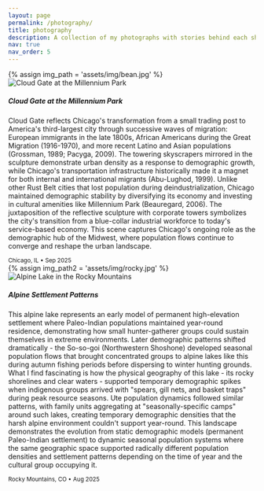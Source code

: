 ```yaml
---
layout: page
permalink: /photography/
title: photography
description: A collection of my photographs with stories behind each shot.
nav: true
nav_order: 5
---
```


<div class="row mt-3">
  <div class="col-sm-6 mb-4">
    {% assign img_path = 'assets/img/bean.jpg' %}
    <img src="{{ img_path | relative_url }}" class="img-fluid rounded" alt="Cloud Gate at the Millennium Park">
    <h5 class="mt-3">Cloud Gate at the Millennium Park</h5>
    <p>Cloud Gate reflects Chicago's transformation from a small trading post to America's third-largest city through successive waves of migration: European immigrants in the late 1800s, African Americans during the Great Migration (1916-1970), and more recent Latino and Asian populations (Grossman, 1989; Pacyga, 2009). The towering skyscrapers mirrored in the sculpture demonstrate urban density as a response to demographic growth, while Chicago's transportation infrastructure historically made it a magnet for both internal and international migrants (Abu-Lughod, 1999). Unlike other Rust Belt cities that lost population during deindustrialization, Chicago maintained demographic stability by diversifying its economy and investing in cultural amenities like Millennium Park (Beauregard, 2006). The juxtaposition of the reflective sculpture with corporate towers symbolizes the city's transition from a blue-collar industrial workforce to today's service-based economy. This scene captures Chicago's ongoing role as the demographic hub of the Midwest, where population flows continue to converge and reshape the urban landscape.</p>
    <small class="text-muted"><i class="fas fa-map-marker-alt"></i> Chicago, IL • Sep 2025</small>
  </div>
  
  <div class="col-sm-6 mb-4">
    {% assign img_path2 = 'assets/img/rocky.jpg' %}
    <img src="{{ img_path2 | relative_url }}" class="img-fluid rounded" alt="Alpine Lake in the Rocky Mountains">
    <h5 class="mt-3">Alpine Settlement Patterns</h5>
    <p>This alpine lake represents an early model of permanent high-elevation settlement where Paleo-Indian populations maintained year-round residence, demonstrating how small hunter-gatherer groups could sustain themselves in extreme environments. Later demographic patterns shifted dramatically - the So-so-goi (Northwestern Shoshone) developed seasonal population flows that brought concentrated groups to alpine lakes like this during autumn fishing periods before dispersing to winter hunting grounds. What I find fascinating is how the physical geography of this lake - its rocky shorelines and clear waters - supported temporary demographic spikes when indigenous groups arrived with "spears, gill nets, and basket traps" during peak resource seasons. Ute population dynamics followed similar patterns, with family units aggregating at "seasonally-specific camps" around such lakes, creating temporary demographic densities that the harsh alpine environment couldn't support year-round. This landscape demonstrates the evolution from static demographic models (permanent Paleo-Indian settlement) to dynamic seasonal population systems where the same geographic space supported radically different population densities and settlement patterns depending on the time of year and the cultural group occupying it.</p>
    <small class="text-muted"><i class="fas fa-map-marker-alt"></i> Rocky Mountains, CO • Aug 2025</small>
  </div>
</div>

<style>
/* Additional styling for photography page */
.photography-item {
  margin-bottom: 2rem;
}

.photography-item img {
  transition: transform 0.3s ease;
}

.photography-item:hover img {
  transform: scale(1.02);
}

.photo-description {
  text-align: justify;
  line-height: 1.6;
}

.photo-meta {
  color: var(--global-text-color-light);
}

@media (max-width: 768px) {
  .photography-item {
    margin-bottom: 1.5rem;
  }
}
</style>
